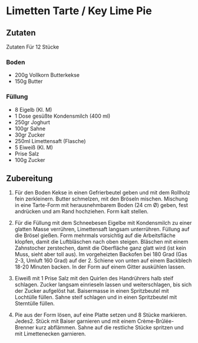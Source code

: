 # Limetten Tarte /  Key Lime Pie

## Zutaten

Zutaten Für 12 Stücke

### Boden
- 200g Vollkorn Butterkekse
- 150g Butter

### Füllung
- 8 Eigelb (Kl. M)
- 1 Dose gesüßte Kondensmilch (400 ml)
- 250gr Joghurt
- 100gr Sahne
- 30gr Zucker
- 250ml Limettensaft (Flasche)
- 5 Eiweiß (Kl. M)
- Prise Salz
- 100g Zucker

##  Zubereitung

1. Für den Boden Kekse in einen Gefrierbeutel geben und mit dem Rollholz fein zerkleinern. Butter schmelzen, mit den Bröseln mischen. Mischung in eine Tarte-Form mit herausnehmbarem Boden (24 cm Ø) geben, fest andrücken und am Rand hochziehen. Form kalt stellen.

1. Für die Füllung mit dem Schneebesen Eigelbe mit Kondensmilch zu einer glatten Masse verrühren, Limettensaft langsam unterrühren. Füllung auf die Brösel gießen. Form mehrmals vorsichtig auf die Arbeitsfläche klopfen, damit die Luftbläschen nach oben steigen. Bläschen mit einem Zahnstocher zerstechen, damit die Oberfläche ganz glatt wird (ist kein Muss, sieht aber toll aus). Im vorgeheizten Backofen bei 180 Grad (Gas 2-3, Umluft 160 Grad) auf der 2. Schiene von unten auf einem Backblech 18-20 Minuten backen. In der Form auf einem Gitter auskühlen lassen.

1. Eiweiß mit 1 Prise Salz mit den Quirlen des Handrührers halb steif schlagen. Zucker langsam einrieseln lassen und weiterschlagen, bis sich der Zucker aufgelöst hat. Baisermasse in einen Spritzbeutel mit Lochtülle füllen. Sahne steif schlagen und in einen Spritzbeutel mit Sterntülle füllen.

1. Pie aus der Form lösen, auf eine Platte setzen und 8 Stücke markieren. Jedes2. Stück mit Baiser garnieren und mit einem Crème-Brûlée-Brenner kurz abflämmen. Sahne auf die restliche Stücke spritzen und mit Limettenecken garnieren.
